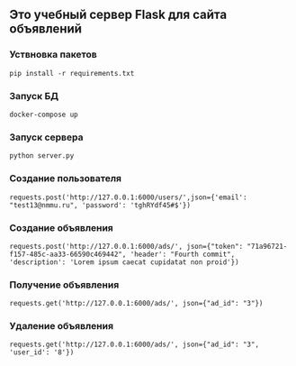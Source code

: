 ## Это учебный сервер Flask для сайта объявлений

### Уствновка пакетов
```pip install -r requirements.txt```

### Запуск БД
```docker-compose up```

### Запуск сервера
```python server.py```

### Создание пользователя 
```requests.post('http://127.0.0.1:6000/users/',json={'email': "test13@nmmu.ru", 'password': 'tghRYdf45#$'})```

### Создание объявления

```requests.post('http://127.0.0.1:6000/ads/', json={"token": "71a96721-f157-485c-aa33-66590c469442", 'header': "Fourth commit", 'description': 'Lorem ipsum caecat cupidatat non proid'})```

### Получение объявления

```requests.get('http://127.0.0.1:6000/ads/', json={"ad_id": "3"})```

### Удаление объявления

```requests.get('http://127.0.0.1:6000/ads/', json={"ad_id": "3", 'user_id': '8'})```

